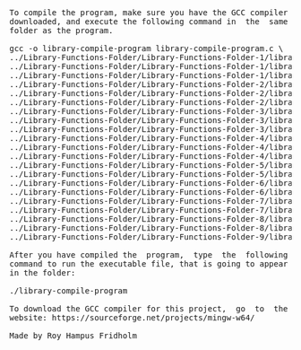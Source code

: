 
<pre>
To compile the program, make sure you have the GCC compiler
downloaded, and execute the following command in  the  same
folder as the program.

gcc -o library-compile-program library-compile-program.c \
../Library-Functions-Folder/Library-Functions-Folder-1/library-functions-program-1-1.c \
../Library-Functions-Folder/Library-Functions-Folder-1/library-functions-program-1-2.c \
../Library-Functions-Folder/Library-Functions-Folder-1/library-functions-program-1-3.c \
../Library-Functions-Folder/Library-Functions-Folder-2/library-functions-program-2-1.c \
../Library-Functions-Folder/Library-Functions-Folder-2/library-functions-program-2-2.c \
../Library-Functions-Folder/Library-Functions-Folder-2/library-functions-program-2-3.c \
../Library-Functions-Folder/Library-Functions-Folder-3/library-functions-program-3-1.c \
../Library-Functions-Folder/Library-Functions-Folder-3/library-functions-program-3-2.c \
../Library-Functions-Folder/Library-Functions-Folder-3/library-functions-program-3-3.c \
../Library-Functions-Folder/Library-Functions-Folder-4/library-functions-program-4-1.c \
../Library-Functions-Folder/Library-Functions-Folder-4/library-functions-program-4-2.c \
../Library-Functions-Folder/Library-Functions-Folder-4/library-functions-program-4-3.c \
../Library-Functions-Folder/Library-Functions-Folder-5/library-functions-program-5-1.c \
../Library-Functions-Folder/Library-Functions-Folder-5/library-functions-program-5-2.c \
../Library-Functions-Folder/Library-Functions-Folder-6/library-functions-program-6-1.c \
../Library-Functions-Folder/Library-Functions-Folder-6/library-functions-program-6-2.c \
../Library-Functions-Folder/Library-Functions-Folder-7/library-functions-program-7-1.c \
../Library-Functions-Folder/Library-Functions-Folder-7/library-functions-program-7-2.c \
../Library-Functions-Folder/Library-Functions-Folder-8/library-functions-program-8-1.c \
../Library-Functions-Folder/Library-Functions-Folder-8/library-functions-program-8-2.c \
../Library-Functions-Folder/Library-Functions-Folder-9/library-functions-program-9-1.c -lm

After you have compiled the  program,  type  the  following
command to run the executable file, that is going to appear
in the folder:

./library-compile-program

To download the GCC compiler for this project,  go  to  the
website: https://sourceforge.net/projects/mingw-w64/

Made by Roy Hampus Fridholm
</pre>
